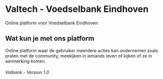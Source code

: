 # Valtech - Voedselbank Eindhoven

Online platform voor Voedselbank Eindhoven

## Wat kun je met ons platform

Online platform waar de gebruiker meerdere acties kan ondernemen zoals praten met de community, meekijken in iemands leven of kijken of ze in aanmerking komen.

###### Valbank - Version 1.0